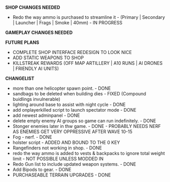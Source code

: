 
**SHOP CHANGES NEEDED**
- Redo the way ammo is purchased to streamline it - (Primary | Secondary | Launcher | Frags | Smoke | 40mm) - IN PROGRESS

**GAMEPLAY CHANGES NEEDED**

**FUTURE PLANS**
- COMPLETE SHOP INTERFACE REDESIGN TO LOOK NICE
- ADD STATIC WEAPONS TO SHOP
- KILLSTREAK REWARDS (OFF MAP ARTILLERY | A10 RUNS | AI DRONES | FRIENDLY AI UNITS)

**CHANGELIST**
- more than one helicopter spawn point. - DONE
- sandbags to be deleted when building dies - FIXED (Compound buidlings invulnerable)
- lighting around base to assist with night cycle - DONE
- add onplayerkilled script to launch spectator mode - DONE
- add newest adminpanel - DONE
- delete empty enemy AI groups so game can run indefinitely. - DONE
- Stonger enemies later in thw game. - DONE - PROBABLY NEEDS NERF AS ENEMIES GET VERY OPPRESSIVE AFTER WAVE 10-15
- Fog - nerf. - DONE
- holster script - ADDED AND BOUND TO THE 0 KEY
- Rangefinders not working in shop. - DONE
- redo the way ammo is added to vests & backpacks to ignore total weight limit - NOT POSSIBLE UNLESS MODDED IN
- Redo Gun list to include updated weapon systems. - DONE
- Add Bipods to gear. - DONE
- PURCHASEABLE TERRAIN UPGRADES - DONE

